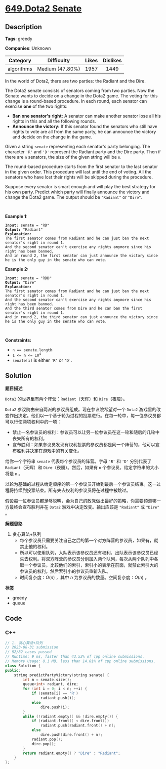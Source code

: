 # [649.Dota2 Senate](https://leetcode.com/problems/dota2-senate/description/)

## Description

**Tags**: greedy

**Companies**: Unknown

|  Category  |   Difficulty    | Likes | Dislikes |
| :--------: | :-------------: | :---: | :------: |
| algorithms | Medium (47.80%) | 1957  |   1449   |

<p>In the world of Dota2, there are two parties: the Radiant and the Dire.</p>
<p>The Dota2 senate consists of senators coming from two parties. Now the Senate wants to decide on a change in the Dota2 game. The voting for this change is a round-based procedure. In each round, each senator can exercise <strong>one</strong> of the two rights:</p>
<ul>
  <li><strong>Ban one senator&#39;s right:</strong> A senator can make another senator lose all his rights in this and all the following rounds.</li>
  <li><strong>Announce the victory:</strong> If this senator found the senators who still have rights to vote are all from the same party, he can announce the victory and decide on the change in the game.</li>
</ul>
<p>Given a string <code>senate</code> representing each senator&#39;s party belonging. The character <code>&#39;R&#39;</code> and <code>&#39;D&#39;</code> represent the Radiant party and the Dire party. Then if there are <code>n</code> senators, the size of the given string will be <code>n</code>.</p>
<p>The round-based procedure starts from the first senator to the last senator in the given order. This procedure will last until the end of voting. All the senators who have lost their rights will be skipped during the procedure.</p>
<p>Suppose every senator is smart enough and will play the best strategy for his own party. Predict which party will finally announce the victory and change the Dota2 game. The output should be <code>&quot;Radiant&quot;</code> or <code>&quot;Dire&quot;</code>.</p>
<p>&nbsp;</p>
<p><strong class="example">Example 1:</strong></p>
<pre><code><strong>Input:</strong> senate = &quot;RD&quot;
<strong>Output:</strong> &quot;Radiant&quot;
<strong>Explanation:</strong>
The first senator comes from Radiant and he can just ban the next senator&#39;s right in round 1.
And the second senator can&#39;t exercise any rights anymore since his right has been banned.
And in round 2, the first senator can just announce the victory since he is the only guy in the senate who can vote.</code></pre>
<p><strong class="example">Example 2:</strong></p>
<pre><code><strong>Input:</strong> senate = &quot;RDD&quot;
<strong>Output:</strong> &quot;Dire&quot;
<strong>Explanation:</strong>
The first senator comes from Radiant and he can just ban the next senator&#39;s right in round 1.
And the second senator can&#39;t exercise any rights anymore since his right has been banned.
And the third senator comes from Dire and he can ban the first senator&#39;s right in round 1.
And in round 2, the third senator can just announce the victory since he is the only guy in the senate who can vote.</code></pre>
<p>&nbsp;</p>
<p><strong>Constraints:</strong></p>
<ul>
  <li><code>n == senate.length</code></li>
  <li><code>1 &lt;= n &lt;= 10<sup>4</sup></code></li>
  <li><code>senate[i]</code> is either <code>&#39;R&#39;</code> or <code>&#39;D&#39;</code>.</li>
</ul>

## Solution

**题目描述**

`Dota2` 的世界里有两个阵营：`Radiant`（天辉）和 `Dire`（夜魇）。

`Dota2` 参议院由来自两派的参议员组成。现在参议院希望对一个 `Dota2` 游戏里的改变作出决定。他们以一个基于轮为过程的投票进行。在每一轮中，每一位参议员都可以行使两项权利中的一项：

- 禁止一名参议员的权利：参议员可以让另一位参议员在这一轮和随后的几轮中丧失所有的权利。
- 宣布胜利：如果参议员发现有权利投票的参议员都是同一个阵营的，他可以宣布胜利并决定在游戏中的有关变化。

给你一个字符串 `senate` 代表每个参议员的阵营。字母 `'R'` 和 `'D'` 分别代表了 `Radiant`（天辉）和 `Dire`（夜魇）。然后，如果有 `n` 个参议员，给定字符串的大小将是 `n` 。

以轮为基础的过程从给定顺序的第一个参议员开始到最后一个参议员结束。这一过程将持续到投票结束。所有失去权利的参议员将在过程中被跳过。

假设每一位参议员都足够聪明，会为自己的政党做出最好的策略，你需要预测哪一方最终会宣布胜利并在 `Dota2` 游戏中决定改变。输出应该是 `"Radiant"` 或 `"Dire"` 。

**解题思路**

1. 贪心算法+队列
   - 每个参议员只需要关注自己之后的第一个对方阵营的参议员，如果有，就禁止他的权利。
   - 所以可以使用队列，入队表示该参议员还有权利，出队表示该参议员已经失去权利。将双方阵营的参议员分别加入两个队列，每次从两个队列中各取一个参议员，比较他们的索引，索引小的表示在前面，就禁止索引大的参议员的权利，然后索引小的参议员重新入队。
   - 时间复杂度：$O(n)$ ，其中 $n$ 为参议员的数量。空间复杂度：$O(n)$ 。

**标签**

- greedy
- queue

<!-- code start -->
## Code

### C++

```cpp
// 1. 贪心算法+队列
// 2023-08-31 submission
// 82/82 cases passed
// Runtime: 9 ms, faster than 43.52% of cpp online submissions.
// Memory Usage: 8.1 MB, less than 14.81% of cpp online submissions.
class Solution {
public:
    string predictPartyVictory(string senate) {
        int n = senate.size();
        queue<int> radiant, dire;
        for (int i = 0; i < n; ++i) {
            if (senate[i] == 'R')
                radiant.push(i);
            else
                dire.push(i);
        }
        while (!radiant.empty() && !dire.empty()) {
            if (radiant.front() < dire.front())
                radiant.push(radiant.front() + n);
            else
                dire.push(dire.front() + n);
            radiant.pop();
            dire.pop();
        }
        return radiant.empty() ? "Dire" : "Radiant";
    }
};
```

<!-- code end -->
